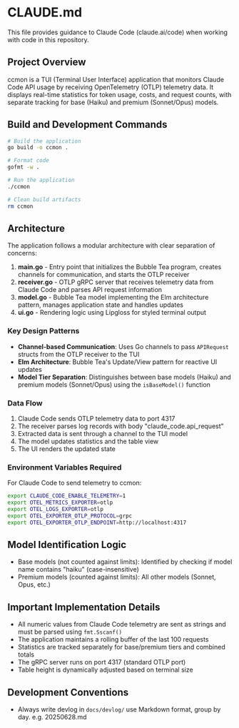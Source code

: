 # CLAUDE.md

This file provides guidance to Claude Code (claude.ai/code) when working with code in this repository.

## Project Overview

ccmon is a TUI (Terminal User Interface) application that monitors Claude Code API usage by receiving OpenTelemetry (OTLP) telemetry data. It displays real-time statistics for token usage, costs, and request counts, with separate tracking for base (Haiku) and premium (Sonnet/Opus) models.

## Build and Development Commands

```bash
# Build the application
go build -o ccmon .

# Format code
gofmt -w .

# Run the application
./ccmon

# Clean build artifacts
rm ccmon
```

## Architecture

The application follows a modular architecture with clear separation of concerns:

1. **main.go** - Entry point that initializes the Bubble Tea program, creates channels for communication, and starts the OTLP receiver
2. **receiver.go** - OTLP gRPC server that receives telemetry data from Claude Code and parses API request information
3. **model.go** - Bubble Tea model implementing the Elm architecture pattern, manages application state and handles updates
4. **ui.go** - Rendering logic using Lipgloss for styled terminal output

### Key Design Patterns

- **Channel-based Communication**: Uses Go channels to pass `APIRequest` structs from the OTLP receiver to the TUI
- **Elm Architecture**: Bubble Tea's Update/View pattern for reactive UI updates
- **Model Tier Separation**: Distinguishes between base models (Haiku) and premium models (Sonnet/Opus) using the `isBaseModel()` function

### Data Flow

1. Claude Code sends OTLP telemetry data to port 4317
2. The receiver parses log records with body "claude_code.api_request"
3. Extracted data is sent through a channel to the TUI model
4. The model updates statistics and the table view
5. The UI renders the updated state

### Environment Variables Required

For Claude Code to send telemetry to ccmon:
```bash
export CLAUDE_CODE_ENABLE_TELEMETRY=1
export OTEL_METRICS_EXPORTER=otlp
export OTEL_LOGS_EXPORTER=otlp
export OTEL_EXPORTER_OTLP_PROTOCOL=grpc
export OTEL_EXPORTER_OTLP_ENDPOINT=http://localhost:4317
```

## Model Identification Logic

- Base models (not counted against limits): Identified by checking if model name contains "haiku" (case-insensitive)
- Premium models (counted against limits): All other models (Sonnet, Opus, etc.)

## Important Implementation Details

- All numeric values from Claude Code telemetry are sent as strings and must be parsed using `fmt.Sscanf()`
- The application maintains a rolling buffer of the last 100 requests
- Statistics are tracked separately for base/premium tiers and combined totals
- The gRPC server runs on port 4317 (standard OTLP port)
- Table height is dynamically adjusted based on terminal size

## Development Conventions

- Always write devlog in `docs/devlog/` use Markdown format, group by day. e.g. 20250628.md